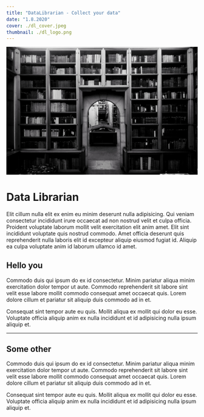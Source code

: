 ```yaml
---
title: "DataLibrarian - Collect your data"
date: "1.8.2020"
cover: ./dl_cover.jpeg
thumbnail: ./dl_logo.png
---
```


![How beautiful the outside can be](./dl_cover.jpeg)

# Data Librarian

Elit cillum nulla elit ex enim eu minim deserunt nulla adipisicing. Qui veniam consectetur incididunt irure occaecat ad non nostrud velit et culpa officia. Proident voluptate laborum mollit velit exercitation elit anim amet. Elit sint incididunt voluptate quis nostrud commodo. Amet officia deserunt quis reprehenderit nulla laboris elit id excepteur aliquip eiusmod fugiat id. Aliquip ea culpa voluptate anim id laborum ullamco id amet.

## Hello you

Commodo duis qui ipsum do ex id consectetur. Minim pariatur aliqua minim exercitation dolor tempor ut aute. Commodo reprehenderit sit labore sint velit esse labore mollit commodo consequat amet occaecat quis. Lorem dolore cillum et pariatur sit aliquip duis commodo ad in et.

Consequat sint tempor aute eu quis. Mollit aliqua ex mollit qui dolor eu esse. Voluptate officia aliquip anim ex nulla incididunt et id adipisicing nulla ipsum aliquip et.

---

## Some other

Commodo duis qui ipsum do ex id consectetur. Minim pariatur aliqua minim exercitation dolor tempor ut aute. Commodo reprehenderit sit labore sint velit esse labore mollit commodo consequat amet occaecat quis. Lorem dolore cillum et pariatur sit aliquip duis commodo ad in et.

Consequat sint tempor aute eu quis. Mollit aliqua ex mollit qui dolor eu esse. Voluptate officia aliquip anim ex nulla incididunt et id adipisicing nulla ipsum aliquip et.